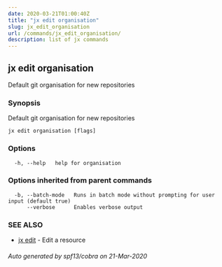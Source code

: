 ```yaml
---
date: 2020-03-21T01:00:40Z
title: "jx edit organisation"
slug: jx_edit_organisation
url: /commands/jx_edit_organisation/
description: list of jx commands
---
```

## jx edit organisation

Default git organisation for new repositories

### Synopsis

Default git organisation for new repositories

```
jx edit organisation [flags]
```

### Options

```
  -h, --help   help for organisation
```

### Options inherited from parent commands

```
  -b, --batch-mode   Runs in batch mode without prompting for user input (default true)
      --verbose      Enables verbose output
```

### SEE ALSO

* [jx edit](/commands/jx_edit/)	 - Edit a resource

###### Auto generated by spf13/cobra on 21-Mar-2020
